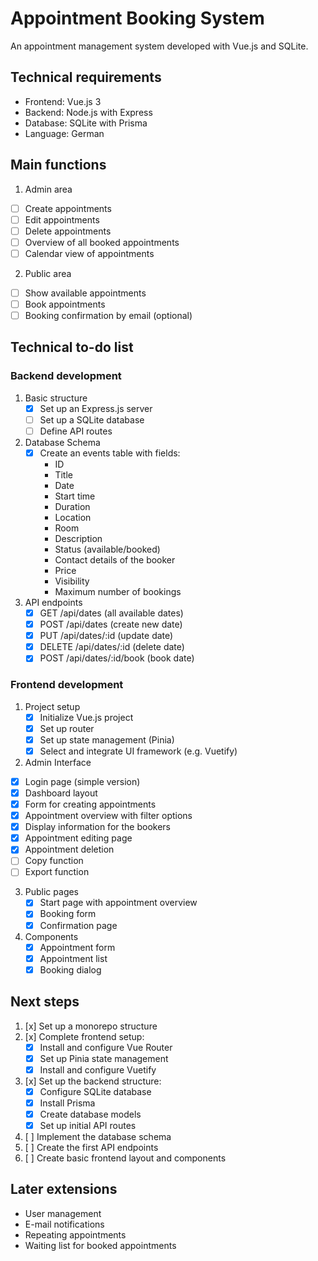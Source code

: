 # Appointment Booking System

An appointment management system developed with Vue.js and SQLite.

## Technical requirements

- Frontend: Vue.js 3
- Backend: Node.js with Express
- Database: SQLite with Prisma
- Language: German

## Main functions

1. Admin area
  - [ ] Create appointments
  - [ ] Edit appointments
  - [ ] Delete appointments
  - [ ] Overview of all booked appointments
  - [ ] Calendar view of appointments

2. Public area
  - [ ] Show available appointments
  - [ ] Book appointments
  - [ ] Booking confirmation by email (optional)

## Technical to-do list

### Backend development
1. Basic structure
   - [x] Set up an Express.js server
   - [ ] Set up a SQLite database
   - [ ] Define API routes

2. Database Schema
   - [x] Create an events table with fields:
     - ID
     - Title
     - Date
     - Start time
     - Duration
     - Location
     - Room
     - Description
     - Status (available/booked)
     - Contact details of the booker
     - Price
     - Visibility
     - Maximum number of bookings

3. API endpoints
   - [x] GET /api/dates (all available dates)
   - [x] POST /api/dates (create new date)
   - [x] PUT /api/dates/:id (update date)
   - [x] DELETE /api/dates/:id (delete date)
   - [x] POST /api/dates/:id/book (book date)

### Frontend development
1. Project setup
   - [x] Initialize Vue.js project
   - [x] Set up router
   - [x] Set up state management (Pinia)
   - [x] Select and integrate UI framework (e.g. Vuetify)

2. Admin Interface
  - [x] Login page (simple version)
  - [x] Dashboard layout
  - [x] Form for creating appointments
  - [x] Appointment overview with filter options
  - [x] Display information for the bookers
  - [x] Appointment editing page
  - [x] Appointment deletion
  - [ ] Copy function
  - [ ] Export function

3. Public pages
   - [x] Start page with appointment overview
   - [x] Booking form
   - [x] Confirmation page

4. Components
   - [x] Appointment form
   - [x] Appointment list
   - [x] Booking dialog

## Next steps
1. [x] Set up a monorepo structure
2. [x] Complete frontend setup:
   - [x] Install and configure Vue Router
   - [x] Set up Pinia state management
   - [x] Install and configure Vuetify
3. [x] Set up the backend structure:
   - [x] Configure SQLite database
   - [x] Install Prisma
   - [x] Create database models
   - [x] Set up initial API routes
4. [ ] Implement the database schema
5. [ ] Create the first API endpoints
6. [ ] Create basic frontend layout and components

## Later extensions
- User management
- E-mail notifications
- Repeating appointments
- Waiting list for booked appointments
